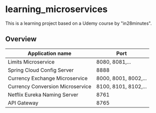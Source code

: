 # learning_microservices

This is a learning project based on a Udemy course by "in28minutes".

## Overview

| Application name                 | Port                 |
|----------------------------------|----------------------|
| Limits Microservice              | 8080, 8081,...       |
| Spring Cloud Config Server       | 8888                 |
| Currency Exchange Microservice   | 8000, 8001, 8002,... |     
| Currency Conversion Microservice | 8100, 8101, 8102,... |
| Netflix Eureka Naming Server     | 8761                 |
| API Gateway                      | 8765                 |

